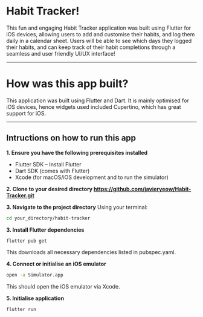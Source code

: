 # Habit Tracker!

This fun and engaging Habit Tracker application was built using Flutter for iOS devices, allowing users to add and customise their habits, and log them daily in a calendar sheet. Users will be able to see which days they logged their habits, and can keep track of their habit completions through a seamless and user friendly UI/UX interface!

_____________________________________________________________________________________________

# How was this app built?

This application was built using Flutter and Dart. It is mainly optimised for iOS devices, hence widgets used included Cupertino, which has great support for iOS.

_____________________________________________________________________________________________

## Intructions on how to run this app

**1. Ensure you have the following prerequisites installed**
- Flutter SDK – Install Flutter
- Dart SDK (comes with Flutter)
- Xcode (for macOS/iOS development and to run the simulator)

**2. Clone to your desired directory https://github.com/javieryeow/Habit-Tracker.git**

**3. Navigate to the project directory**
Using your terminal: 
```bash
cd your_directory/habit-tracker
```

**3. Install Flutter dependencies**
```bash
flutter pub get
```
This downloads all necessary dependencies listed in pubspec.yaml.

**4. Connect or initialise an iOS emulator**
```bash
open -a Simulator.app
```
This should open the iOS emulator via Xcode.

**5. Initialise application**
```bash
flutter run
```




